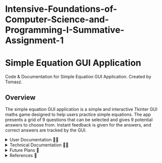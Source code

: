# Intensive-Foundations-of-Computer-Science-and-Programming-I-Summative-Assignment-1

# Simple Equation GUI Application
Code & Documentation for Simple Equation GUI Application. Created by Tomasz.

## Overview
The simple equation GUI application is a simple and interactive Tkinter GUI maths game designed to help users practice simple equations.  The app presents a grid of 9 questions that can be selected and gives 9 potential answers to choose from.  Instant feedback is given for the answers, and correct answers are tracked by the GUI.

<details closed><summary>User Documentation 🧑‍💻</summary>

---

## User Documentation
This is a simple equation GUI application used to practice simple maths.

### Features
The app contains the following features:
- Displays 9 simple equations.
- Each question has 9 possible choices.
- Click the question to open the answer screen.
- Question buttons update to labels when answered.
- The GUI tracks score
- There's a reset button to reset the questions and the score.

---

<details closed><summary>How to install the app 💻</summary>

### How to install the app

#### What you need
- A Python environment (3.7 or later) installed on your computer.  [Install Python](https://www.python.org/) Written with 3.12.9.
- git installed, unless the zip folder is downloaded from GitHub.  [Install Git](https://git-scm.com/)  [Install GitHub Desktop](https://github.com/apps/desktop)

### Instructions

1. Using the terminal, make sure Python is installed with:
```sh
python3 --version
```
Using the terminal, make sure git is installed with:
```sh
git --version
```
If either is not, please follow the instructions in the "What you need" section.

2. Download the app in your preferred way either by visiting [Link to GitHub Repo](https://github.com/Tomasz5792/Intensive-Foundations-of-Computer-Science-and-Programming-I-Summative-Assignment-1#) and downloading a zip file or using GitHub desktop:

![image of vscode](How-to-get-repo.png)

 If you would like to use the powershell termanal, cd into the folder you want the repo saved and use this code:
```sh
git clone https://github.com/Tomasz5792/Intensive-Foundations-of-Computer-Science-and-Programming-I-Summative-Assignment-1.git
```
3. Go to the folder containing Main_Task1.py and double-click to run.  ![Open program](Open-program.png)

</details>

---

### How to use the app
1. Install and open the app as detailed in the how to install the app section.
2. Click on a question to answer.

![Question screen](Question-screen.png)

4. Click on an answer for the question.

![Answer screen](Answer-screen.png)

6. Score will increase when questions are correctly answered.

---

</details>

<details closed><summary>Technical Documentation 🧑‍💼</summary>


## Technical Documentation


### Modules Used

<details closed><summary>tkinter</summary>
- tkinter is included with Python as standard.
- [Documentation for tkinter](https://docs.python.org/3/library/tkinter.html)
</details>

<details closed><summary>custom module create_calculations.py</summary>

#### create_calculations.py functions
#### create_questions()
Used to create a dictionary of questions and answers for use in the GUI.

#### create_answer(i: int, answer: int, x: int, is_correct_answer: bool=False)
Called from create_questions() and is used to create correct and incorrect answers for each question.

</details>

---

### Main functions

#### create_gui_questions(questions: dict, questions_correct: int)
Creates the GUI question layout.  It is a 3 x 3 grid of math question buttons.  When questions are answered, the button is replaced by a guestion label which displays if the answer was correct or not.  There is also a reset button to reset the questions and score and a label to display the score.  It requires the questions dictionary and the questions correct integer to be passed to it.

#### create_gui_answer(questions: dict, int_question_selected: int, questions_correct: int)
Clone of the create_gui_questions function but creates an answer gui with 9 answers for the user to select.  Also has a back button.  In addition to the create_gui_questions function it also requires the question selected to be passed to it.

---

### gui component functions

| Function Name           | Parameters                                                                 | Description                                                             |
|-------------------------|---------------------------------------------------------------------------|-------------------------------------------------------------------------|
| create_label            | row: int, columnspan: int=3, text: str="Error"                            | Creates a label for the title and questions answered box.               |
| create_label_question   | row: int, column: int, text: str="Error"                                  | Creates the label to replace the button when the question is answered, used on the question screen. |
| create_button           | row: int, column: int, int_question_selected: int=0, button_number: int=0, width: int=20, height: int=5, text: str="Error", button_type: str="calculation" | Creates the button used on both GUI screens for questions and answers.   |

- Example where the create_button and create_label_question functions were used within the create_gui_questions functions in order to create the GUI at row 1 column 1
```sh
if questions["question_1"]["answer_correct?"] == "not_answered":
    button = create_button(row=1, column=1, text=questions["question_1"]["question_text"], button_number=1)
else:
    create_label_question(row=1, column=1, text=questions["question_1"]["question_text"]+"\n"+questions["question_1"]["answer_correct?"])
```
---

### Event handling functions

| Function Name                                      | Parameters                                                                                           | Description                                                                                                                                       |
|----------------------------------------------------|------------------------------------------------------------------------------------------------------|---------------------------------------------------------------------------------------------------------------------------------------------------|
| handle_button_press                                | event, row, column, button_number                                                                     | Used to test if the app is working by recording which button is pressed.                                                                             |
| handle_button_press_select_question                | event, button_number                                                                                 | Handles events when a question button is pressed. Calls the answer GUI to be created and passes in the question selected.                         |
| handle_button_press_select_answer                  | event, button_number, int_question_selected                                                          | Handles events when an answer button is pressed. Updates the answer selected and evaluates if it is correct. If correct, update the score. Then, it calls the question GUI to be re-created. |
| handle_button_press_reset                          | event                                                                                                 | Resets the questions and the score.                                                                                                               |
| handle_button_press_back                           | event                                                                                                 | Returns the user to the question GUI so they can select another question.                                                                          |

---

### Utility functions

#### clear_root()
Destroys the current GUI for use when creating a new one so they don't overlap.

- Example of an event function where the clear_root function is used.
```sh
def handle_button_press_back(event):
    """
    Handles button press back event
    """
    print("Reset was pressed")
    clear_root()
    create_gui_questions(questions,questions_correct)
```

---

### Global Variables

#### root
The tkinter object to which all the tkinter components are added to.

#### questions_correct
An integer to store the questions that the user has got correct.

#### questions
A dictionary to store the questions and answers that make the game work.

---

</details>
<details closed><summary>Future Plans 🔐</summary>

## Future Plans
- Move the code for the GUI out of main and into a GUI module.
- Stop using global variables.  As this is critical to testing and scalability.
- Write some tests.
- Add error handling.
- Stop the terminal coming up when the GUI opens.

---

</details>

<details closed><summary>References 📄</summary>

---

1. missKatiaPunter (2025) README.md [Online], GitHub. Available at: https://github.com/EDGENortheastern/if2-seminar2/blob/main/README.md (Accessed: 10 April 2025).

2. jackbash1 (2025) README.md [Online], GitHub. Available at: https://github.com/jackbash1/METAR-PressureConverter/blob/main/README.md (Accessed: 10 April 2025).

---

</details>